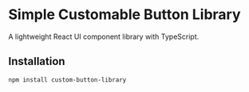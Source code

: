 # Simple Customable Button Library

A lightweight React UI component library with TypeScript.

## Installation
```
npm install custom-button-library
```